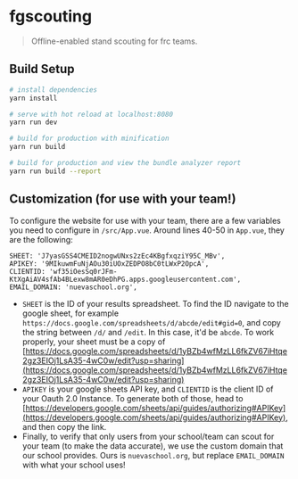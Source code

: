 # fgscouting

> Offline-enabled stand scouting for frc teams.

## Build Setup

``` bash
# install dependencies
yarn install

# serve with hot reload at localhost:8080
yarn run dev

# build for production with minification
yarn run build

# build for production and view the bundle analyzer report
yarn run build --report
```

## Customization (for use with your team!)

To configure the website for use with your team, there are a few variables you need to configure in `/src/App.vue`. Around lines 40-50 in `App.vue`, they are the following:

``` 
SHEET: 'J7yasGSS4CMEID2nogwUNxs2zEc4KBgfxqziY95C_MBv',
APIKEY: '9MIkuwmFuNjAOu30iUOxZEDPO8bC0tLWxP2OpcA',
CLIENTID: 'wf35iOesSq0rJFm-KtXgAiAV4sfAb4BLexw8mAR0eDhPG.apps.googleusercontent.com',
EMAIL_DOMAIN: 'nuevaschool.org',
```

* `SHEET` is the ID of your results spreadsheet. To find the ID navigate to the google sheet, for example `https://docs.google.com/spreadsheets/d/abcde/edit#gid=0`, and copy the string between `/d/` and `/edit`. In this case, it'd be `abcde`. To work properly, your sheet must be a copy of [https://docs.google.com/spreadsheets/d/1yBZb4wfMzLL6fkZV67iHtqe2gz3EIOj1LsA35-4wC0w/edit?usp=sharing](https://docs.google.com/spreadsheets/d/1yBZb4wfMzLL6fkZV67iHtqe2gz3EIOj1LsA35-4wC0w/edit?usp=sharing)
* `APIKEY` is your google sheets API key, and `CLIENTID` is the client ID of your Oauth 2.0 Instance. To generate both of those, head to [https://developers.google.com/sheets/api/guides/authorizing#APIKey](https://developers.google.com/sheets/api/guides/authorizing#APIKey), and then copy the link.
* Finally, to verify that only users from your school/team can scout for your team (to make the data accurate), we use the custom domain that our school provides. Ours is `nuevaschool.org`, but replace `EMAIL_DOMAIN` with what your school uses!